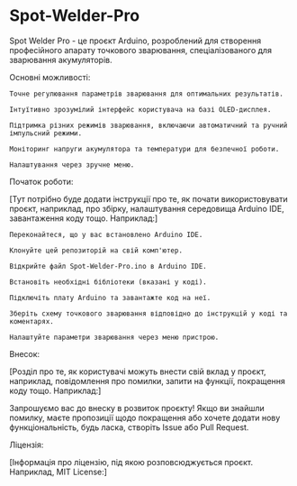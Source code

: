 # Spot-Welder-Pro
Spot Welder Pro - це проєкт Arduino, розроблений для створення професійного апарату точкового зварювання, спеціалізованого для зварювання акумуляторів.

Основні можливості:

    Точне регулювання параметрів зварювання для оптимальних результатів.

    Інтуїтивно зрозумілий інтерфейс користувача на базі OLED-дисплея.

    Підтримка різних режимів зварювання, включаючи автоматичний та ручний імпульсний режими.

    Моніторинг напруги акумулятора та температури для безпечної роботи.

    Налаштування через зручне меню.

Початок роботи:

[Тут потрібно буде додати інструкції про те, як почати використовувати проєкт, наприклад, про збірку, налаштування середовища Arduino IDE, завантаження коду тощо. Наприклад:]

    Переконайтеся, що у вас встановлено Arduino IDE.

    Клонуйте цей репозиторій на свій комп'ютер.

    Відкрийте файл Spot-Welder-Pro.ino в Arduino IDE.

    Встановіть необхідні бібліотеки (вказані у коді).

    Підключіть плату Arduino та завантажте код на неї.

    Зберіть схему точкового зварювання відповідно до інструкцій у коді та коментарях.

    Налаштуйте параметри зварювання через меню пристрою.

Внесок:

[Розділ про те, як користувачі можуть внести свій вклад у проєкт, наприклад, повідомлення про помилки, запити на функції, покращення коду тощо. Наприклад:]

Запрошуємо вас до внеску в розвиток проєкту! Якщо ви знайшли помилку, маєте пропозиції щодо покращення або хочете додати нову функціональність, будь ласка, створіть Issue або Pull Request.

Ліцензія:

[Інформація про ліцензію, під якою розповсюджується проєкт. Наприклад, MIT License:]
